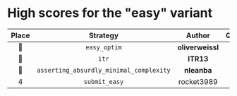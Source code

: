 # High scores for the "easy" variant

| Place | Strategy | Author | Questions | Complexity | Source |
|:-----:|:--------:|:------:|:---------:|:----------:|:------:|
| :1st_place_medal: | `easy_optim` | **oliverweissl** | 1.00000 | 41 | `20240920_095918_easy_optim.py` |
| :2nd_place_medal: | `itr` | **ITR13** | 1.00000 | 52 | `20240918_001159_itr.py` |
| :3rd_place_medal: | `asserting_absurdly_minimal_complexity` | **nleanba** | 1.00000 | 53 | `20240920_210927_asserting_absurdly_minimal_complexity.py` |
| 4 | `submit_easy` | rocket3989 | 1.00000 | 61 | `20240917_224518_submit_easy.py` |
